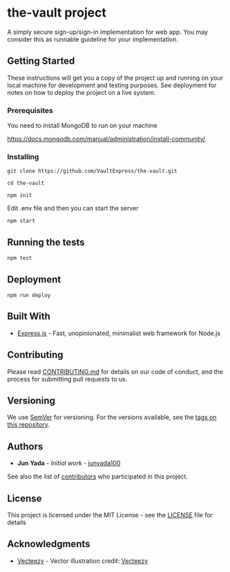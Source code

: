 # the-vault project

A simply secure sign-up/sign-in implementation for web app. You may consider this as runnable guideline for your implementation.

## Getting Started

These instructions will get you a copy of the project up and running on your local machine for development and testing purposes. See deployment for notes on how to deploy the project on a live system.

### Prerequisites

You need to install MongoDB to run on your machine

https://docs.mongodb.com/manual/administration/install-community/

### Installing

```
git clone https://github.com/VaultExpress/the-vault.git

cd the-vault

npm init
```

Edit .env file and then you can start the server

```
npm start
```

## Running the tests

```
npm test
```

## Deployment

```
npm run deploy
```

## Built With

* [Express.js](https://expressjs.com/) - Fast, unopinionated, minimalist web framework for Node.js

## Contributing

Please read [CONTRIBUTING.md](CONTRIBUTING.md) for details on our code of conduct, and the process for submitting pull requests to us.

## Versioning

We use [SemVer](http://semver.org/) for versioning. For the versions available, see the [tags on this repository](
https://github.com/VaultExpress/the-vault/tags).

## Authors

* **Jun Yada** - *Initial work* - [junyada100](https://github.com/junyada100)

See also the list of [contributors](https://github.com/VaultExpress/the-vault/graphs/contributors) who participated in this project.

## License

This project is licensed under the MIT License - see the [LICENSE](LICENSE) file for details

## Acknowledgments

* [Vecteezy](https://www.Vecteezy.com/) - Vector illustration credit: <a rel="nofollow" href="https://www.Vecteezy.com/">Vecteezy</a>
